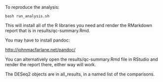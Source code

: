 To reproduce the analysis:

```
bash run_analysis.sh
```

This will install all of the R libraries you need and render the RMarkdown report that is in results/qc-summary.Rmd.

You may have to install pandoc:

http://johnmacfarlane.net/pandoc/

You can alternatively open the results/qc-summary.Rmd file in RStudio and render the report there, either way
will work.

The DESeq2 objects are in all_results, in a named list of the comparisons.
